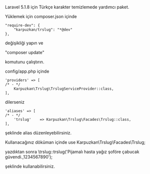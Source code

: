 Laravel 5.1.8 için Türkçe karakter temizlemede yardımcı paket.

Yüklemek için composer.json içinde

    "require-dev": {
        "karpuzkan/trslug": "*@dev"
    },
    
değişikliği yapın ve 

  "composer update"

komutunu çalıştırın.

config/app.php içinde


    'providers' => [
	/* - */
        Karpuzkan\Trslug\TrslugServiceProvider::class,
    ],

dilerseniz

    'aliases' => [
	/* - */
        'trslug'    => Karpuzkan\Trslug\Facades\Trslug::class,
    ],
 şeklinde alias düzenleyebilirsiniz.

Kullanacağınız döküman içinde
	use Karpuzkan\Trslug\Facades\Trslug;

yazdıktan sonra
	\trslug::trslug('Pijamalı hasta yağız şoföre çabucak güvendi.,1234567890');

şeklinde kullanabilirsiniz.


